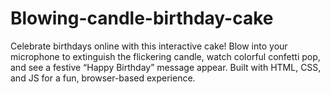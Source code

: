 # Blowing-candle-birthday-cake
Celebrate birthdays online with this interactive cake! Blow into your microphone to extinguish the flickering candle, watch colorful confetti pop, and see a festive “Happy Birthday” message appear. Built with HTML, CSS, and JS for a fun, browser-based experience.
